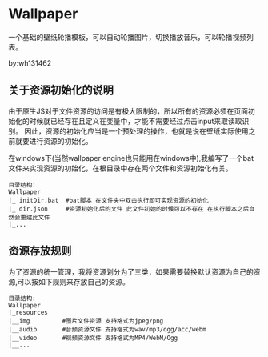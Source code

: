 # Wallpaper
一个基础的壁纸轮播模板，可以自动轮播图片，切换播放音乐，可以轮播视频列表。

by:wh131462

## 关于资源初始化的说明
由于原生JS对于文件资源的访问是有极大限制的，所以所有的资源必须在页面初始化的时候就已经存在且定义在变量中，才能不需要经过点击input来取读取识别。
因此，资源的初始化应当是一个预处理的操作，也就是说在壁纸实际使用之前就要进行资源的初始化。

在windows下(当然wallpaper engine也只能用在windows中),我编写了一个bat文件来实现资源的初始化，在根目录中存在两个文件和资源初始化有关。
```
目录结构:
Wallpaper
|_ initDir.bat  #bat脚本 在文件夹中双击执行即可实现资源的初始化
|_ dir.json     #资源初始化后的文件 此文件初始的时候可以不存在 在执行脚本之后自然会重建此文件 
|_...
```

## 资源存放规则
为了资源的统一管理，我将资源划分为了三类，如果需要替换默认资源为自己的资源,可以按如下规则来存放自己的资源。
```
目录结构:
Wallpaper
|_resources
|__img         #图片文件资源 支持格式为jpeg/png
|__audio       #音频资源文件 支持格式为wav/mp3/ogg/acc/webm
|__video       #视频资源文件 支持格式为MP4/WebM/Ogg
|__...
```